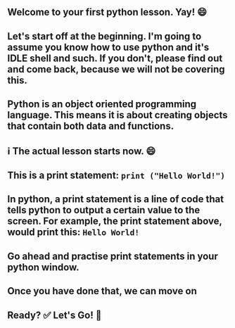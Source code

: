 ## Welcome to your first python lesson. Yay! :smile:

## Let's start off at the beginning. I'm going to assume you know how to use python and it's IDLE shell and such. If you don't, please find out and come back, because we will not be covering this.

## Python is an object oriented programming language. This means it is about creating objects that contain both data and functions.

## :information_source: The actual lesson starts now. :smile:

## This is a print statement: ```print ("Hello World!")```

## In python, a print statement is a line of code that tells python to output a certain value to the screen. For example, the print statement above, would print this: ```Hello World!```

## Go ahead and practise print statements in your python window.

## Once you have done that, we can move on

## Ready? :white_check_mark: Let's Go! :checkered_flag:

